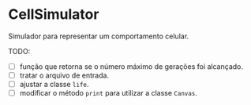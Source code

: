 # CellSimulator
Simulador para representar um comportamento celular.

TODO:
- [ ] função que retorna se o número máximo de gerações foi alcançado.
- [ ] tratar o arquivo de entrada.
- [ ] ajustar a classe `life`.
- [ ] modificar o método `print` para utilizar a classe `Canvas`.
